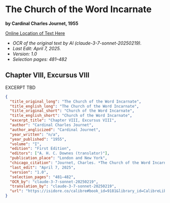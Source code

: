 # The Church of the Word Incarnate

**by Cardinal Charles Journet, 1955**

[Online Location of Text Here](https://isidore.co/calibre#book_id=9181&library_id=CalibreLibrary&panel=book_details)

- *OCR of the original text by AI (claude-3-7-sonnet-20250219).*
- *Last Edit: April 7, 2025.*
- *Version: 1.0*
- *Selection pages: 481–482*

## Chapter VIII, Excursus VIII

EXCERPT TBD

```json
{
  "title_original_long": "The Church of the Word Incarnate",
  "title_english_long": "The Church of the Word Incarnate",
  "title_original_short": "Church of the Word Incarnate",
  "title_english_short": "Church of the Word Incarnate",
  "excerpt_title": "Chapter VIII, Excursus VIII",
  "author": "Cardinal Charles Journet",
  "author_anglicized": "Cardinal Journet",
  "year_written": "n/a",
  "year_published": "1955",
  "volume": "I",
  "edition": "First Edition",
  "editors": ["A. H. C. Downes (translator)"],
  "publication_place": "London and New York",
  "chicago_citation": "Journet, Charles. *The Church of the Word Incarnate*. Vol. I. Translated by A. H. C. Downes. London and New York: Sheed and Ward, 1955.",
  "last_edit": "April 7, 2025",
  "version": "1.0",
  "selection_pages": "481–482",
  "OCR_by": "claude-3-7-sonnet-20250219",
  "translation_by": "claude-3-7-sonnet-20250219",
  "url": "https://isidore.co/calibre#book_id=9181&library_id=CalibreLibrary&panel=book_details"
}
```
